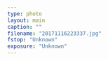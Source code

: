 ```yaml
---
type: photo
layout: main
caption: ""
filename: "20171116223337.jpg"
fstop: "Unknown"
exposure: "Unknown"
---
```

